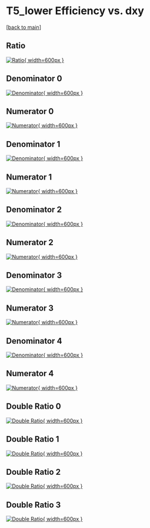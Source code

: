 # T5_lower Efficiency vs. dxy

[[back to main](./)]



## Ratio

[![Ratio](../mtv/var/T5_lower_xtr_211_0_eff_dxy.png){ width=600px }](../mtv/var/T5_lower_xtr_211_0_eff_dxy.pdf)

## Denominator 0

[![Denominator](../mtv/den/T5_lower_xtr_211_0_eff_dxy_den0.png){ width=600px }](../mtv/den/T5_lower_xtr_211_0_eff_dxy_den0.pdf)

## Numerator 0

[![Numerator](../mtv/num/T5_lower_xtr_211_0_eff_dxy_num0.png){ width=600px }](../mtv/num/T5_lower_xtr_211_0_eff_dxy_num0.pdf)

## Denominator 1

[![Denominator](../mtv/den/T5_lower_xtr_211_0_eff_dxy_den1.png){ width=600px }](../mtv/den/T5_lower_xtr_211_0_eff_dxy_den1.pdf)

## Numerator 1

[![Numerator](../mtv/num/T5_lower_xtr_211_0_eff_dxy_num1.png){ width=600px }](../mtv/num/T5_lower_xtr_211_0_eff_dxy_num1.pdf)

## Denominator 2

[![Denominator](../mtv/den/T5_lower_xtr_211_0_eff_dxy_den2.png){ width=600px }](../mtv/den/T5_lower_xtr_211_0_eff_dxy_den2.pdf)

## Numerator 2

[![Numerator](../mtv/num/T5_lower_xtr_211_0_eff_dxy_num2.png){ width=600px }](../mtv/num/T5_lower_xtr_211_0_eff_dxy_num2.pdf)

## Denominator 3

[![Denominator](../mtv/den/T5_lower_xtr_211_0_eff_dxy_den3.png){ width=600px }](../mtv/den/T5_lower_xtr_211_0_eff_dxy_den3.pdf)

## Numerator 3

[![Numerator](../mtv/num/T5_lower_xtr_211_0_eff_dxy_num3.png){ width=600px }](../mtv/num/T5_lower_xtr_211_0_eff_dxy_num3.pdf)

## Denominator 4

[![Denominator](../mtv/den/T5_lower_xtr_211_0_eff_dxy_den4.png){ width=600px }](../mtv/den/T5_lower_xtr_211_0_eff_dxy_den4.pdf)

## Numerator 4

[![Numerator](../mtv/num/T5_lower_xtr_211_0_eff_dxy_num4.png){ width=600px }](../mtv/num/T5_lower_xtr_211_0_eff_dxy_num4.pdf)

## Double Ratio 0

[![Double Ratio](../mtv/ratio/T5_lower_xtr_211_0_eff_dxy_ratio0.png){ width=600px }](../mtv/ratio/T5_lower_xtr_211_0_eff_dxy_ratio0.pdf)

## Double Ratio 1

[![Double Ratio](../mtv/ratio/T5_lower_xtr_211_0_eff_dxy_ratio1.png){ width=600px }](../mtv/ratio/T5_lower_xtr_211_0_eff_dxy_ratio1.pdf)

## Double Ratio 2

[![Double Ratio](../mtv/ratio/T5_lower_xtr_211_0_eff_dxy_ratio2.png){ width=600px }](../mtv/ratio/T5_lower_xtr_211_0_eff_dxy_ratio2.pdf)

## Double Ratio 3

[![Double Ratio](../mtv/ratio/T5_lower_xtr_211_0_eff_dxy_ratio3.png){ width=600px }](../mtv/ratio/T5_lower_xtr_211_0_eff_dxy_ratio3.pdf)


